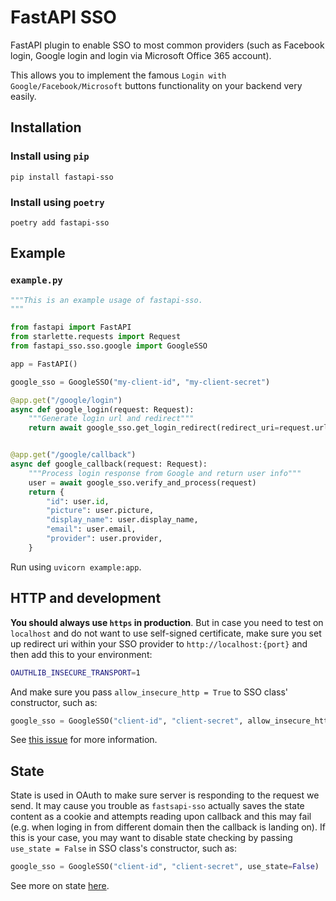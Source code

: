 # FastAPI SSO

FastAPI plugin to enable SSO to most common providers (such as Facebook login, Google login and login via Microsoft Office 365 account).

This allows you to implement the famous `Login with Google/Facebook/Microsoft` buttons functionality on your backend very easily.

## Installation

### Install using `pip`

```console
pip install fastapi-sso
```

### Install using `poetry`

```console
poetry add fastapi-sso
```

## Example

### `example.py`

```python
"""This is an example usage of fastapi-sso.
"""

from fastapi import FastAPI
from starlette.requests import Request
from fastapi_sso.sso.google import GoogleSSO

app = FastAPI()

google_sso = GoogleSSO("my-client-id", "my-client-secret")

@app.get("/google/login")
async def google_login(request: Request):
    """Generate login url and redirect"""
    return await google_sso.get_login_redirect(redirect_uri=request.url_for("google_callback"))


@app.get("/google/callback")
async def google_callback(request: Request):
    """Process login response from Google and return user info"""
    user = await google_sso.verify_and_process(request)
    return {
        "id": user.id,
        "picture": user.picture,
        "display_name": user.display_name,
        "email": user.email,
        "provider": user.provider,
    }
```

Run using `uvicorn example:app`.

## HTTP and development

**You should always use `https` in production**. But in case you need to test on `localhost` and do not want to
use self-signed certificate, make sure you set up redirect uri within your SSO provider to `http://localhost:{port}`
and then add this to your environment:

```bash
OAUTHLIB_INSECURE_TRANSPORT=1
```

And make sure you pass `allow_insecure_http = True` to SSO class' constructor, such as:

```python
google_sso = GoogleSSO("client-id", "client-secret", allow_insecure_http=True)
```

See [this issue](https://github.com/tomasvotava/fastapi-sso/issues/2) for more information.

## State

State is used in OAuth to make sure server is responding to the request we send. It may cause you trouble
as `fastsapi-sso` actually saves the state content as a cookie and attempts reading upon callback and this may
fail (e.g. when loging in from different domain then the callback is landing on). If this is your case,
you may want to disable state checking by passing `use_state = False` in SSO class's constructor, such as:

```python
google_sso = GoogleSSO("client-id", "client-secret", use_state=False)
```

See more on state [here](https://auth0.com/docs/configure/attack-protection/state-parameters).
